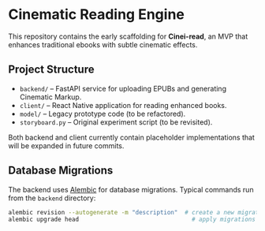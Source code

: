 # Cinematic Reading Engine

This repository contains the early scaffolding for **Cinei-read**, an MVP
that enhances traditional ebooks with subtle cinematic effects.

## Project Structure
- `backend/` – FastAPI service for uploading EPUBs and generating
  Cinematic Markup.
- `client/` – React Native application for reading enhanced books.
- `model/` – Legacy prototype code (to be refactored).
- `storyboard.py` – Original experiment script (to be revisited).

Both backend and client currently contain placeholder implementations that
will be expanded in future commits.

## Database Migrations

The backend uses [Alembic](https://alembic.sqlalchemy.org/) for database
migrations. Typical commands run from the `backend` directory:

```bash
alembic revision --autogenerate -m "description"  # create a new migration
alembic upgrade head                                # apply migrations
```
